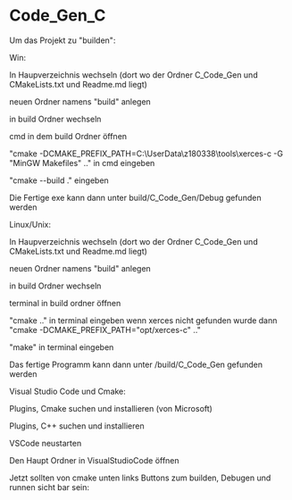 # Code_Gen_C

Um das Projekt zu "builden":

Win:

In Haupverzeichnis wechseln (dort wo der Ordner C_Code_Gen und CMakeLists.txt und Readme.md liegt)

neuen Ordner namens "build" anlegen

in build Ordner wechseln 

cmd in dem build Ordner öffnen 

"cmake -DCMAKE_PREFIX_PATH=C:\UserData\z180338\tools\xerces-c -G "MinGW Makefiles" .." in cmd eingeben 

"cmake --build ." eingeben

Die Fertige exe kann dann unter build/C_Code_Gen/Debug gefunden werden



Linux/Unix:

In Haupverzeichnis wechseln (dort wo der Ordner C_Code_Gen und CMakeLists.txt und Readme.md liegt)

neuen Ordner namens "build" anlegen

in build Ordner wechseln 

terminal in build ordner öffnen

"cmake .." in terminal eingeben wenn xerces nicht gefunden wurde dann "cmake -DCMAKE_PREFIX_PATH="opt/xerces-c" .." 

"make" in terminal eingeben

Das fertige Programm kann dann unter /build/C_Code_Gen gefunden werden



Visual Studio Code und Cmake:

Plugins, Cmake suchen und installieren (von Microsoft)

Plugins, C++ suchen und installieren 

VSCode neustarten

Den Haupt Ordner in VisualStudioCode öffnen

Jetzt sollten von cmake unten links Buttons zum builden, Debugen und runnen sicht bar sein:
